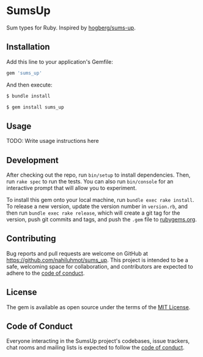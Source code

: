 # SumsUp

Sum types for Ruby.
Inspired by [hogberg/sums-up](https://github.com/hojberg/sums-up).

## Installation

Add this line to your application's Gemfile:

```ruby
gem 'sums_up'
```

And then execute:

```bash
$ bundle install
```

```bash
$ gem install sums_up
```

## Usage

TODO: Write usage instructions here

## Development

After checking out the repo, run `bin/setup` to install dependencies.
Then, run `rake spec` to run the tests.
You can also run `bin/console` for an interactive prompt that will allow you to experiment.

To install this gem onto your local machine, run `bundle exec rake install`.
To release a new version, update the version number in `version.rb`, and then run `bundle exec rake release`, which will create a git tag for the version, push git commits and tags, and push the `.gem` file to [rubygems.org](https://rubygems.org).

## Contributing

Bug reports and pull requests are welcome on GitHub at https://github.com/nahiluhmot/sums_up.
This project is intended to be a safe, welcoming space for collaboration, and contributors are expected to adhere to the [code of conduct](https://github.com/[USERNAME]/sums_up/blob/master/CODE_OF_CONDUCT.md).


## License

The gem is available as open source under the terms of the [MIT License](https://opensource.org/licenses/MIT).

## Code of Conduct

Everyone interacting in the SumsUp project's codebases, issue trackers, chat rooms and mailing lists is expected to follow the [code of conduct](https://github.com/[USERNAME]/sums_up/blob/master/CODE_OF_CONDUCT.md).
